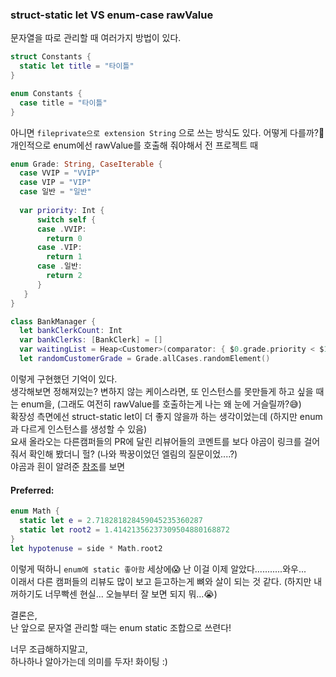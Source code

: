 ### struct-static let VS enum-case rawValue

문자열을 따로 관리할 때 여러가지 방법이 있다.
```swift
struct Constants {
  static let title = "타이틀"
}
```
```swift
enum Constants {
  case title = "타이틀"
}
```
아니면 `fileprivate으로 extension String` 으로 쓰는 방식도 있다. 어떻게 다를까?🤨<br>
개인적으로 enum에선 rawValue를 호출해 줘야해서 전 프로젝트 때 
```swift
enum Grade: String, CaseIterable {
  case VVIP = "VVIP"
  case VIP = "VIP"
  case 일반 = "일반"
  
  var priority: Int {
      switch self {
      case .VVIP:
        return 0
      case .VIP:
        return 1
      case .일반:
        return 2
      }
   }
}
```
```swift
class BankManager {
  let bankClerkCount: Int
  var bankClerks: [BankClerk] = []
  var waitingList = Heap<Customer>(comparator: { $0.grade.priority < $1.grade.priority })
  let randomCustomerGrade = Grade.allCases.randomElement()
```
이렇게 구현했던 기억이 있다.<br>
생각해보면 정해져있는? 변하지 않는 케이스라면, 또 인스턴스를 못만들게 하고 싶을 때는 enum을, (그래도 여전히 rawValue를 호출하는게 나는 왜 눈에 거슬릴까?😅)<br>
확장성 측면에선 struct-static let이 더 좋지 않을까 하는 생각이었는데 (하지만 enum과 다르게 인스턴스를 생성할 수 있음) <br>
요새 올라오는 다른캠퍼들의 PR에 달린 리뷰어들의 코멘트를 보다 야곰이 링크를 걸어줘서 확인해 봤더니 헐? (나와 짝꿍이었던 엘림의 질문이었....?)<br>
야곰과 흰이 알려준 [참조](https://github.com/raywenderlich/swift-style-guide#constants)를 보면 
#### Preferred:
```swift
enum Math {
  static let e = 2.718281828459045235360287
  static let root2 = 1.41421356237309504880168872
}
let hypotenuse = side * Math.root2
```
이렇게 떡하니 ```enum에 static 좋아함``` 세상에😱 난 이걸 이제 알았다...........와우... <br>
이래서 다른 캠퍼들의 리뷰도 많이 보고 듣고하는게 뼈와 살이 되는 것 같다. (하지만 내꺼하기도 너무빡센 현실... 오늘부터 잘 보면 되지 뭐...😭)<br>

결론은,<br>
난 앞으로 문자열 관리할 때는 enum static 조합으로 쓰련다!

너무 조급해하지말고,<br>
하나하나 알아가는데 의미를 두자! 화이팅 :)
